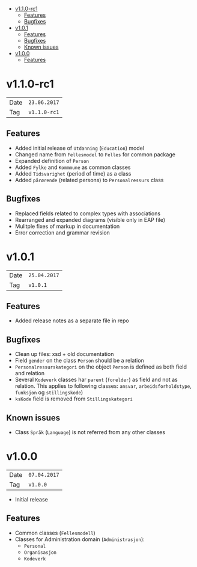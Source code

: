 <!-- MarkdownTOC -->

- [v1.1.0-rc1](#v110-rc1)
	- [Features](#features)
	- [Bugfixes](#bugfixes)
- [v1.0.1](#v101)
	- [Features](#features-1)
	- [Bugfixes](#bugfixes-1)
	- [Known issues](#known-issues)
- [v1.0.0](#v100)
	- [Features](#features-2)

<!-- /MarkdownTOC -->


# v1.1.0-rc1

|      |              |
|------|--------------|
| Date | `23.06.2017` |
| Tag  | `v1.1.0-rc1` |

## Features

* Added initial release of `Utdanning` (`Education`) model
* Changed name from `Fellesmodel` to `Felles` for common package
* Expanded definition of `Person`
* Added `Fylke` and `Kommmune` as common classes
* Added `Tidsvarighet` (period of time) as a class
* Added `pårørende` (related persons) to `Personalressurs` class

## Bugfixes

* Replaced fields related to complex types with associations
* Rearranged and expanded diagrams (visible only in EAP file)
* Mulitple fixes of markup in documentation
* Error correction and grammar revision


# v1.0.1

|      |              |
|------|--------------|
| Date | `25.04.2017` |
| Tag  | `v1.0.1`     |

## Features

* Added release notes as a separate file in repo

## Bugfixes

* Clean up files: xsd + old documentation
* Field `gender` on the class `Person` should be a relation
* `Personalressurskategori` on the object `Person` is defined as both field and relation
* Several `Kodeverk` classes har `parent` (`forelder`) as field and not as relation. This applies to following classes: `ansvar`, `arbeidsforholdstype`, `funksjon` og `stillingskode`)
* `ksKode` field is removed from `Stillingskategori`

## Known issues

* Class `Språk` (`Language`) is not referred from any other classes


# v1.0.0

|      |              |
|------|--------------|
| Date | `07.04.2017` |
| Tag  | `v1.0.0`     |

* Initial release

## Features

* Common classes (`Fellesmodell`) 
* Classes for Administration domain (`Administrasjon`):
  * `Personal`
  * `Organisasjon`
  * `Kodeverk`